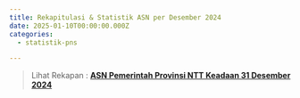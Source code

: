 ```yaml
---
title: Rekapitulasi & Statistik ASN per Desember 2024
date: 2025-01-10T00:00:00.000Z
categories:
  - statistik-pns

---
```


> Lihat Rekapan : **[ASN Pemerintah Provinsi NTT Keadaan 31 Desember 2024](https://bkd.nttprov.go.id/web/wp-content/uploads/2025/04/Rekap-ASN-PemprovNTT-Desember-2024.pdf)**
